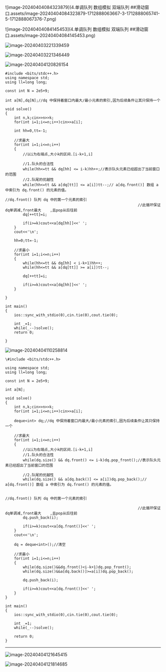 ![image-20240404084323879](4.单调队列 数组模拟 双端队列 ##滑动窗口.assets/image-20240404084323879-1712888063667-3-1712888065741-5-1712888067376-7.png)

![image-20240404084145453](4.单调队列 数组模拟 双端队列 ##滑动窗口.assets/image-20240404084145453.png)

![image-20240403221339459](C:\Users\set\AppData\Roaming\Typora\typora-user-images\image-20240403221339459.png)

![image-20240403221346449](C:\Users\set\AppData\Roaming\Typora\typora-user-images\image-20240403221346449.png)



![image-20240404120826154](C:\Users\set\AppData\Roaming\Typora\typora-user-images\image-20240404120826154.png)

```
#include <bits/stdc++.h>
using namespace std;
using ll=long long;

const int N = 2e5+9;

int a[N],dq[N];//dq 中保持着窗口内最大/最小元素的索引,因为后续条件让其只保持一个

void solve()
{
	int n,k;cin>>n>>k;
	for(int i=1;i<=n;i++)cin>>a[i];
	
	int hh=0,tt=-1;
	
	//求最大
	for(int i=1;i<=n;i++)
	{
		//以i为右端点,大小k的区间.[i-k+1,i]
		
		//1.队头的合法性
		while(hh<=tt && dq[hh] <= i-k)hh++;//表示队头元素已经超出了当前窗口的范围
		//2.队尾的优越性
		while(hh<=tt && a[dq[tt]] <= a[i])tt--;// a[dq.front()] 数组 a 中索引为 dq.front() 的元素的值。
															//dq.front() 队列 dq 中的第一个元素的索引
															//此循环保证dq单调减,front最大	,且pop从后往前
		dq[++tt]=i;
		
		if(i>=k)cout<<a[dq[hh]]<<' ';
	}
	cout<<'\n';
	
	hh=0;tt=-1;
	
	//求最小
	for(int i=1;i<=n;i++)
	{
		while(hh<=tt && dq[hh] < i-k+1)hh++;
		while(hh<=tt && a[dq[tt]] >= a[i])tt--;
		
		dq[++tt]=i;
		
		if(i>=k)cout<<a[dq[hh]]<<' ';
	}
	
}

int main()
{
	ios::sync_with_stdio(0),cin.tie(0),cout.tie(0);
	
	int _=1;
	while(_--)solve();
	return 0;

}
```



![image-20240404110258814](C:\Users\set\AppData\Roaming\Typora\typora-user-images\image-20240404110258814.png)

```
\#include <bits/stdc++.h>

using namespace std;
using ll=long long;

const int N = 2e5+9;

int a[N];

void solve()
{
	int n,k;cin>>n>>k;
	for(int i=1;i<=n;i++)cin>>a[i];

	deque<int> dq;//dq 中保持着窗口内最大/最小元素的索引,因为后续条件让其只保持一个

	//求最大
	for(int i=1;i<=n;i++)
	{
		//以i为右端点,大小k的区间.[i-k+1,i]
		//1.队头的合法性
		while(dq.size() && dq.front() <= i-k)dq.pop_front();//表示队头元素已经超出了当前窗口的范围

		//2.队尾的优越性
		while(dq.size() && a[dq.back()] <= a[i])dq.pop_back();// a[dq.front()] 数组 a 中索引为 dq.front() 的元素的值。

															//dq.front() 队列 dq 中的第一个元素的索引

															//此循环保证dq单调减,front最大	,且pop从后往前
		dq.push_back(i);
		
		if(i>=k)cout<<a[dq.front()]<<' ';
	}
	cout<<'\n';

	dq = deque<int>();//清空

	//求最小
	for(int i=1;i<=n;i++)
	{
		while(dq.size()&&dq.front()<i-k+1)dq.pop_front();
		while(dq.size()&&a[dq.back()]>=a[i])dq.pop_back();

		dq.push_back(i);

		if(i>=k)cout<<a[dq.front()]<<' ';
	}
}

int main()
{
	ios::sync_with_stdio(0),cin.tie(0),cout.tie(0);
	
	int _=1;
	while(_--)solve();
	
	return 0;
}
```

****



![image-20240404121645415](C:\Users\set\AppData\Roaming\Typora\typora-user-images\image-20240404121645415.png)

![image-20240404121814685](C:\Users\set\AppData\Roaming\Typora\typora-user-images\image-20240404121814685.png)